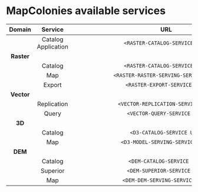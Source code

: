 # MapColonies available services

|   Domain   	|       Service       	|                  URL                  	|
|:----------:	|:-------------------:	|:-------------------------------------:	|
|            	| Catalog Application 	| `<RASTER-CATALOG-SERVICE_URL>`        	|
| **Raster** 	|                     	|                                       	|
|            	| Catalog             	| `<RASTER-CATALOG-SERVICE_URL>`        	|
|            	| Map                 	| `<RASTER-RASTER-SERVING-SERVICE_URL>` 	|
|            	| Export              	| `<RASTER-EXPORT-SERVICE_URL>`         	|
| **Vector** 	|                     	|                                       	|
|            	| Replication         	| `<VECTOR-REPLICATION-SERVICE_URL>`    	|
|            	| Query               	| `<VECTOR-QUERY-SERVICE_URL>`          	|
| **3D**     	|                     	|                                       	|
|            	| Catalog             	| `<D3-CATALOG-SERVICE_URL>`            	|
|            	| Map                 	| `<D3-MODEL-SERVING-SERVICE_URL>`      	|
| **DEM**        	|                     	|                                       	|
|            	| Catalog             	| `<DEM-CATALOG-SERVICE_URL>`           	|
|            	| Superior            	| `<DEM-SUPERIOR-SERVICE_URL>`          	|
|            	| Map                 	| `<DEM-DEM-SERVING-SERVICE_URL>`       	|
<style>
  table code {
    white-space: nowrap;
    overflow: hidden;
    text-overflow: ellipsis;
    width: 500px !important;
    display: block;
  }
</style>
<script>
var copy = function(target) {
    var textArea = document.createElement('textarea')
    textArea.setAttribute('style','width:1px;border:0;opacity:0;')
    document.body.appendChild(textArea)
    textArea.textContent = target.innerText
    textArea.select()
    document.execCommand('copy')
    document.body.removeChild(textArea)
}

// setTimeout(()=>{
  var pres = document.querySelectorAll("td code")
  pres.forEach(function(pre){
    var button = document.createElement("button")
    button.style.position = 'relative';
    button.style.top = '4px';
    button.style.height = '24px';
    // button.style.border = '0px';
    button.style.marginLeft = '10px';
    button.innerHTML = '<svg width="18" height="18" viewBox="0 0 24 24"><path d="M10 19h10v1h-10v-1zm14-13v18h-18v-6h-6v-18h18v6h6zm-18 0h10v-4h-14v14h4v-10zm16 2h-1.93c-.669 0-1.293.334-1.664.891l-1.406 2.109h-3.93l-1.406-2.109c-.371-.557-.995-.891-1.664-.891h-2v14h14v-14zm-12 6h10v-1h-10v1zm0 3h10v-1h-10v1z"/></svg>';
    pre.parentNode.nextSibling.nextSibling.appendChild(button);
    button.addEventListener('click', function(e){
      e.preventDefault()
      copy(pre)
    });
  })
// }, 2000);
</script>
